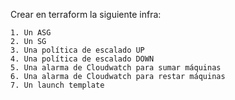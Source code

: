 Crear en terraform la siguiente infra:

	1. Un ASG
	2. Un SG
	3. Una política de escalado UP
	4. Una política de escalado DOWN
	5. Una alarma de Cloudwatch para sumar máquinas
	6. Una alarma de Cloudwatch para restar máquinas
	7. Un launch template
